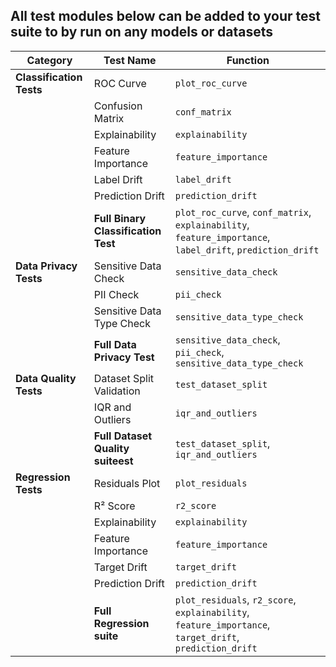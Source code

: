## All test modules below can be added to your test suite to by run on any models or datasets
| **Category**                 | **Test Name**                    | **Function**                         |
|------------------------------|----------------------------------|--------------------------------------|
| **Classification Tests**     | ROC Curve                        | `plot_roc_curve`                     |
|                              | Confusion Matrix                 | `conf_matrix`                        |
|                              | Explainability                   | `explainability`                     |
|                              | Feature Importance               | `feature_importance`                 |
|                              | Label Drift                      | `label_drift`                        |
|                              | Prediction Drift                 | `prediction_drift`                   |
|                              | **Full Binary Classification Test** | `plot_roc_curve`, `conf_matrix`, `explainability`, `feature_importance`, `label_drift`, `prediction_drift` |
| **Data Privacy Tests**       | Sensitive Data Check             | `sensitive_data_check`               |
|                              | PII Check                        | `pii_check`                          |
|                              | Sensitive Data Type Check        | `sensitive_data_type_check`          |
|                              | **Full Data Privacy Test**       | `sensitive_data_check`, `pii_check`, `sensitive_data_type_check` |
| **Data Quality Tests**       | Dataset Split Validation         | `test_dataset_split`                 |
|                              | IQR and Outliers                 | `iqr_and_outliers`                   |
|                              | **Full Dataset Quality suiteest**    | `test_dataset_split`, `iqr_and_outliers` |
| **Regression Tests**         | Residuals Plot                   | `plot_residuals`                     |
|                              | R² Score                         | `r2_score`                           |
|                              | Explainability                   | `explainability`                     |
|                              | Feature Importance               | `feature_importance`                 |
|                              | Target Drift                     | `target_drift`                       |
|                              | Prediction Drift                 | `prediction_drift`                   |
|                              | **Full Regression suite**         | `plot_residuals`, `r2_score`, `explainability`, `feature_importance`, `target_drift`, `prediction_drift` |

